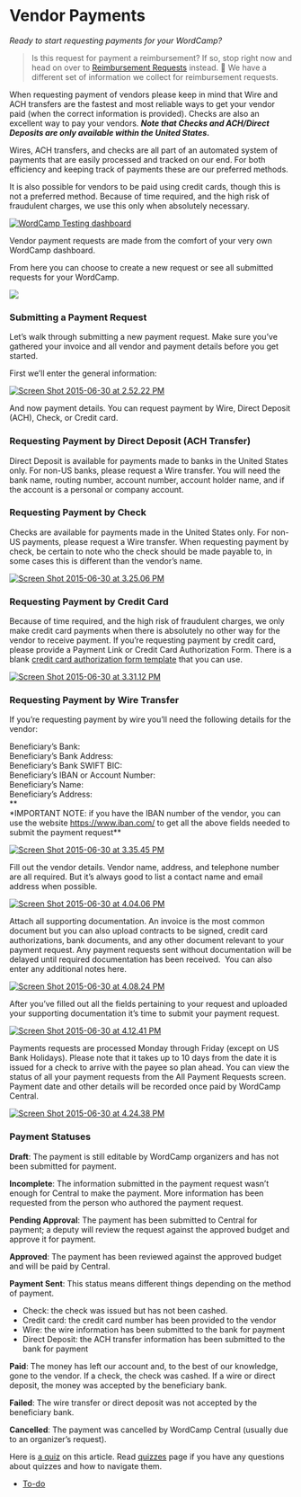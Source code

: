 # Vendor Payments

*Ready to start requesting payments for your WordCamp?*

> Is this request for payment a reimbursement? If so, stop right now and head on over to [Reimbursement Requests](https://make.wordpress.org/community/handbook/wordcamp-organizer-handbook/first-steps/budget-and-finances/reimbursement-requests/) instead. 🙂 We have a different set of information we collect for reimbursement requests.

When requesting payment of vendors please keep in mind that Wire and ACH transfers are the fastest and most reliable ways to get your vendor paid (when the correct information is provided). Checks are also an excellent way to pay your vendors. ***Note that Checks and ACH/Direct Deposits are only available within the United States.***

Wires, ACH transfers, and checks are all part of an automated system of payments that are easily processed and tracked on our end. For both efficiency and keeping track of payments these are our preferred methods.

It is also possible for vendors to be paid using credit cards, though this is not a preferred method. Because of time required, and the high risk of fraudulent charges, we use this only when absolutely necessary.

[![WordCamp Testing dashboard](https://make.wordpress.org/community/files/2015/09/WordCamp-Testing-dashboard-1024x688.png)](https://make.wordpress.org/community/files/2015/09/WordCamp-Testing-dashboard.png)

Vendor payment requests are made from the comfort of your very own WordCamp dashboard.

From here you can choose to create a new request or see all submitted requests for your WordCamp.

[![](https://make.wordpress.org/community/files/2015/09/Vendor-Payment-dashboard-1024x663.png)](https://make.wordpress.org/community/files/2015/09/Vendor-Payment-dashboard.png)

### Submitting a Payment Request

Let’s walk through submitting a new payment request. Make sure you’ve gathered your invoice and all vendor and payment details before you get started.

First we’ll enter the general information:

[![Screen Shot 2015-06-30 at 2.52.22 PM](https://make.wordpress.org/community/files/2015/06/Screen-Shot-2015-06-30-at-2.52.22-PM.png)](https://make.wordpress.org/community/files/2015/06/Screen-Shot-2015-06-30-at-2.52.22-PM.png)

And now payment details. You can request payment by Wire, Direct Deposit (ACH), Check, or Credit card.

### Requesting Payment by Direct Deposit (ACH Transfer)

Direct Deposit is available for payments made to banks in the United States only. For non-US banks, please request a Wire transfer. You will need the bank name, routing number, account number, account holder name, and if the account is a personal or company account.

### Requesting Payment by Check

Checks are available for payments made in the United States only. For non-US payments, please request a Wire transfer. When requesting payment by check, be certain to note who the check should be made payable to, in some cases this is different than the vendor’s name.

[![Screen Shot 2015-06-30 at 3.25.06 PM](https://make.wordpress.org/community/files/2015/06/Screen-Shot-2015-06-30-at-3.25.06-PM.png)](https://make.wordpress.org/community/files/2015/06/Screen-Shot-2015-06-30-at-3.25.06-PM.png)

### Requesting Payment by Credit Card

Because of time required, and the high risk of fraudulent charges, we only make credit card payments when there is absolutely no other way for the vendor to receive payment. If you’re requesting payment by credit card, please provide a Payment Link or Credit Card Authorization Form. There is a blank [credit card authorization form template](https://make.wordpress.org/community/files/2018/07/CREDIT-CARD-AUTHORIZATION-FORM.pdf) that you can use.

[![Screen Shot 2015-06-30 at 3.31.12 PM](https://make.wordpress.org/community/files/2015/06/Screen-Shot-2015-06-30-at-3.31.12-PM.png)](https://make.wordpress.org/community/files/2015/06/Screen-Shot-2015-06-30-at-3.31.12-PM.png)

### Requesting Payment by Wire Transfer

If you’re requesting payment by wire you’ll need the following details for the vendor:

Beneficiary’s Bank:  
Beneficiary’s Bank Address:  
Beneficiary’s Bank SWIFT BIC:  
Beneficiary’s IBAN or Account Number:  
Beneficiary’s Name:  
Beneficiary’s Address:  
**  
\*IMPORTANT NOTE: if you have the IBAN number of the vendor, you can use the website https://www.iban.com/ to get all the above fields needed to submit the payment request**

[![Screen Shot 2015-06-30 at 3.35.45 PM](https://make.wordpress.org/community/files/2015/06/Screen-Shot-2015-06-30-at-3.35.45-PM.png)](https://make.wordpress.org/community/files/2015/06/Screen-Shot-2015-06-30-at-3.35.45-PM.png)

Fill out the vendor details. Vendor name, address, and telephone number are all required. But it’s always good to list a contact name and email address when possible.

[![Screen Shot 2015-06-30 at 4.04.06 PM](https://make.wordpress.org/community/files/2015/06/Screen-Shot-2015-06-30-at-4.04.06-PM.png)](https://make.wordpress.org/community/files/2015/06/Screen-Shot-2015-06-30-at-4.04.06-PM.png)

Attach all supporting documentation. An invoice is the most common document but you can also upload contracts to be signed, credit card authorizations, bank documents, and any other document relevant to your payment request. Any payment requests sent without documentation will be delayed until required documentation has been received.  You can also enter any additional notes here.

[![Screen Shot 2015-06-30 at 4.08.24 PM](https://make.wordpress.org/community/files/2015/06/Screen-Shot-2015-06-30-at-4.08.24-PM.png)](https://make.wordpress.org/community/files/2015/06/Screen-Shot-2015-06-30-at-4.08.24-PM.png)

After you’ve filled out all the fields pertaining to your request and uploaded your supporting documentation it’s time to submit your payment request.

[![Screen Shot 2015-06-30 at 4.12.41 PM](https://make.wordpress.org/community/files/2015/06/Screen-Shot-2015-06-30-at-4.12.41-PM.png)](https://make.wordpress.org/community/files/2015/06/Screen-Shot-2015-06-30-at-4.12.41-PM.png)

Payments requests are processed Monday through Friday (except on US Bank Holidays). Please note that it takes up to 10 days from the date it is issued for a check to arrive with the payee so plan ahead. You can view the status of all your payment requests from the All Payment Requests screen. Payment date and other details will be recorded once paid by WordCamp Central.

[![Screen Shot 2015-06-30 at 4.24.38 PM](https://make.wordpress.org/community/files/2015/06/Screen-Shot-2015-06-30-at-4.24.38-PM1.png)](https://make.wordpress.org/community/files/2015/06/Screen-Shot-2015-06-30-at-4.24.38-PM1.png)

### Payment Statuses

**Draft**: The payment is still editable by WordCamp organizers and has not been submitted for payment.

**Incomplete**: The information submitted in the payment request wasn’t enough for Central to make the payment. More information has been requested from the person who authored the payment request.

**Pending Approval**: The payment has been submitted to Central for payment; a deputy will review the request against the approved budget and approve it for payment.

**Approved**: The payment has been reviewed against the approved budget and will be paid by Central.

**Payment Sent**: This status means different things depending on the method of payment.

*   Check: the check was issued but has not been cashed.
*   Credit card: the credit card number has been provided to the vendor
*   Wire: the wire information has been submitted to the bank for payment
*   Direct Deposit: the ACH transfer information has been submitted to the bank for payment

**Paid**: The money has left our account and, to the best of our knowledge, gone to the vendor. If a check, the check was cashed. If a wire or direct deposit, the money was accepted by the beneficiary bank.

**Failed**: The wire transfer or direct deposit was not accepted by the beneficiary bank.

**Cancelled**: The payment was cancelled by WordCamp Central (usually due to an organizer’s request).

Here is [a quiz](https://wordpress.org/contributor-training/quiz/vendor-payments/) on this article. Read [quizzes](https://make.wordpress.org/community/handbook/wordcamp-organizer/quizzes/) page if you have any questions about quizzes and how to navigate them.

*   [To-do](# "To-do")